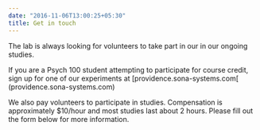 ```yaml
---
date: "2016-11-06T13:00:25+05:30"
title: Get in touch
---
```


The lab is always looking for volunteers to take part in our in our ongoing studies. 

If you are a Psych 100 student attempting to participate for course credit, sign up for one of our experiments at [providence.sona-systems.com[ (providence.sona-systems.com)

We also pay volunteers to participate in studies. Compensation is approximately $10/hour and most studies last about 2 hours. Please fill out the form below for more information.